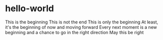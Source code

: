 # hello-world
This is the beginning
This is not the end
This is only the beginning
At least, it's the beginning of now and moving forward
Every next moment is a new beginning and a chance to go in the right direction
May this be right
